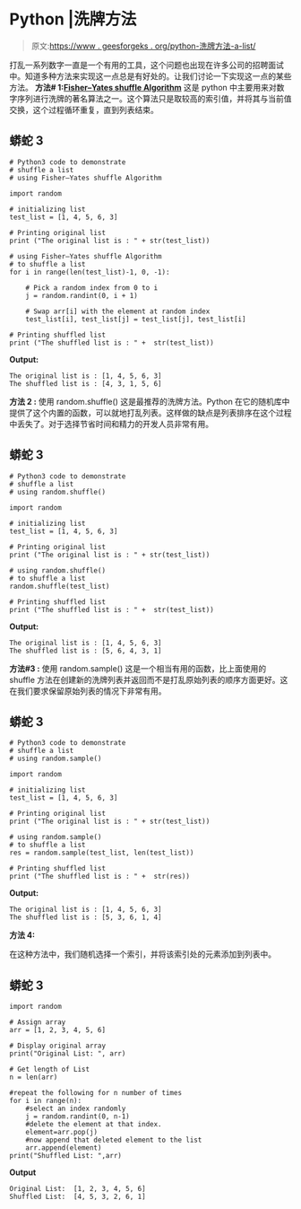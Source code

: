# Python |洗牌方法

> 原文:[https://www . geesforgeks . org/python-洗牌方法-a-list/](https://www.geeksforgeeks.org/python-ways-to-shuffle-a-list/)

打乱一系列数字一直是一个有用的工具，这个问题也出现在许多公司的招聘面试中。知道多种方法来实现这一点总是有好处的。让我们讨论一下实现这一点的某些方法。
**方法# 1:**[**Fisher–Yates shuffle Algorithm**](https://www.geeksforgeeks.org/shuffle-a-given-array-using-fisher-yates-shuffle-algorithm/)
这是 python 中主要用来对数字序列进行洗牌的著名算法之一。这个算法只是取较高的索引值，并将其与当前值交换，这个过程循环重复，直到列表结束。

## 蟒蛇 3

```
# Python3 code to demonstrate
# shuffle a list
# using Fisher–Yates shuffle Algorithm

import random

# initializing list
test_list = [1, 4, 5, 6, 3]

# Printing original list
print ("The original list is : " + str(test_list))

# using Fisher–Yates shuffle Algorithm
# to shuffle a list
for i in range(len(test_list)-1, 0, -1):

    # Pick a random index from 0 to i
    j = random.randint(0, i + 1)

    # Swap arr[i] with the element at random index
    test_list[i], test_list[j] = test_list[j], test_list[i]

# Printing shuffled list
print ("The shuffled list is : " +  str(test_list))
```

**Output:** 

```
The original list is : [1, 4, 5, 6, 3]
The shuffled list is : [4, 3, 1, 5, 6]
```

**方法 2 :** 使用 random.shuffle()
这是最推荐的洗牌方法。Python 在它的随机库中提供了这个内置的函数，可以就地打乱列表。这样做的缺点是列表排序在这个过程中丢失了。对于选择节省时间和精力的开发人员非常有用。

## 蟒蛇 3

```
# Python3 code to demonstrate
# shuffle a list
# using random.shuffle()

import random

# initializing list
test_list = [1, 4, 5, 6, 3]

# Printing original list
print ("The original list is : " + str(test_list))

# using random.shuffle()
# to shuffle a list
random.shuffle(test_list)

# Printing shuffled list
print ("The shuffled list is : " +  str(test_list))
```

**Output:** 

```
The original list is : [1, 4, 5, 6, 3]
The shuffled list is : [5, 6, 4, 3, 1]
```

**方法#3 :** 使用 random.sample()
这是一个相当有用的函数，比上面使用的 shuffle 方法在创建新的洗牌列表并返回而不是打乱原始列表的顺序方面更好。这在我们要求保留原始列表的情况下非常有用。

## 蟒蛇 3

```
# Python3 code to demonstrate
# shuffle a list
# using random.sample()

import random

# initializing list
test_list = [1, 4, 5, 6, 3]

# Printing original list
print ("The original list is : " + str(test_list))

# using random.sample()
# to shuffle a list
res = random.sample(test_list, len(test_list))

# Printing shuffled list
print ("The shuffled list is : " +  str(res))
```

**Output:** 

```
The original list is : [1, 4, 5, 6, 3]
The shuffled list is : [5, 3, 6, 1, 4]
```

**方法 4:**

在这种方法中，我们随机选择一个索引，并将该索引处的元素添加到列表中。

## 蟒蛇 3

```
import random

# Assign array
arr = [1, 2, 3, 4, 5, 6]

# Display original array
print("Original List: ", arr)

# Get length of List
n = len(arr)

#repeat the following for n number of times
for i in range(n):
    #select an index randomly
    j = random.randint(0, n-1)
    #delete the element at that index.
    element=arr.pop(j)
    #now append that deleted element to the list
    arr.append(element)
print("Shuffled List: ",arr)
```

**Output**

```
Original List:  [1, 2, 3, 4, 5, 6]
Shuffled List:  [4, 5, 3, 2, 6, 1]
```